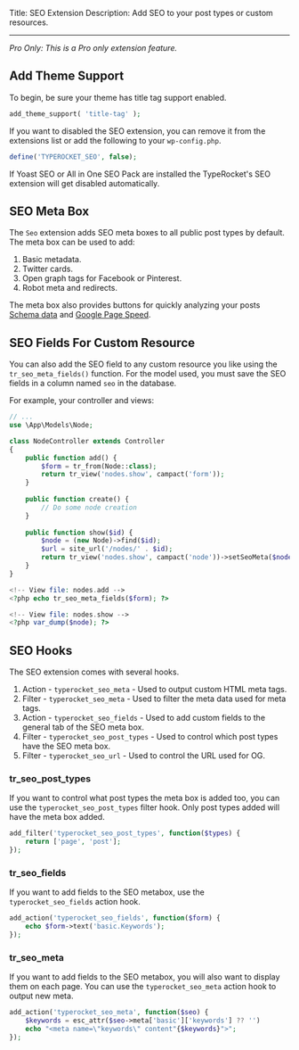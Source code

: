 Title: SEO Extension
Description: Add SEO to your post types or custom resources.

---

*Pro Only: This is a Pro only extension feature.*

## Add Theme Support

To begin, be sure your theme has title tag support enabled.

```php
add_theme_support( 'title-tag' );
```

If you want to disabled the SEO extension, you can remove it from the extensions list or add the following to your `wp-config.php`.

```php
define('TYPEROCKET_SEO', false);
```

If Yoast SEO or All in One SEO Pack are installed the TypeRocket's SEO extension will get disabled automatically.

## SEO Meta Box

The `Seo` extension adds SEO meta boxes to all public post types by default. The meta box can be used to add:

1. Basic metadata.
2. Twitter cards.
3. Open graph tags for Facebook or Pinterest.
4. Robot meta and redirects.

The meta box also provides buttons for quickly analyzing your posts [Schema data](https://search.google.com/structured-data/testing-tool/u/0/) and [Google Page Speed](https://developers.google.com/speed/pagespeed/insights/). 


## SEO Fields For Custom Resource

You can also add the SEO field to any custom resource you like using the `tr_seo_meta_fields()` function.  For the model used, you must save the SEO fields in a column named `seo` in the database.

For example, your controller and views:

```php
// ...
use \App\Models\Node;

class NodeController extends Controller  
{  
    public function add() {
		$form = tr_from(Node::class);
		return tr_view('nodes.show', campact('form'));
	}
	
    public function create() {
		// Do some node creation
	}
	
	public function show($id) {
		$node = (new Node)->find($id);
		$url = site_url('/nodes/' . $id);
		return tr_view('nodes.show', campact('node'))->setSeoMeta($node->seo, $url);
	}   
}
```

```php
<!-- View file: nodes.add -->
<?php echo tr_seo_meta_fields($form); ?>
```

```php
<!-- View file: nodes.show -->
<?php var_dump($node); ?>
```

## SEO Hooks

The SEO extension comes with several hooks.

1. Action - `typerocket_seo_meta` - Used to output custom HTML meta tags.
2. Filter - `typerocket_seo_meta` - Used to filter the meta data used for meta tags.
3. Action - `typerocket_seo_fields` - Used to add custom fields to the general tab of the SEO meta box.
4. Filter - `typerocket_seo_post_types` - Used to control which post types have the SEO meta box.
6. Filter - `typerocket_seo_url` - Used to control the URL used for OG. 
 
### tr_seo_post_types

If you want to control what post types the meta box is added too, you can use the `typerocket_seo_post_types` filter hook. Only post types added will have the meta box added.

```php
add_filter('typerocket_seo_post_types', function($types) {
	return ['page', 'post'];
});
```

### tr_seo_fields

If you want to add fields to the SEO metabox, use the `typerocket_seo_fields` action hook.

```php
add_action('typerocket_seo_fields', function($form) {
    echo $form->text('basic.Keywords');
});
```

### tr_seo_meta

If you want to add fields to the SEO metabox, you will also want to display them on each page. You can use the `typerocket_seo_meta` action hook to output new meta.

```php
add_action('typerocket_seo_meta', function($seo) {
    $keywords = esc_attr($seo->meta['basic']['keywords'] ?? '')
    echo "<meta name=\"keywords\" content"{$keywords}">";
});
```